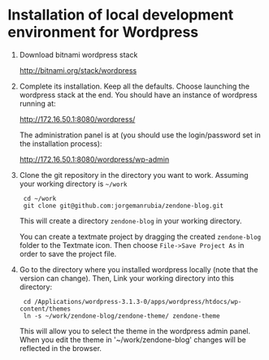 # Installation of local development environment for Wordpress

1. Download bitnami wordpress stack

    http://bitnami.org/stack/wordpress

2. Complete its installation. Keep all the defaults. Choose launching the wordpress stack at the end. You should have an instance of wordpress running at:

    http://172.16.50.1:8080/wordpress/

    The administration panel is at (you should use the login/password set in the installation process):

    http://172.16.50.1:8080/wordpress/wp-admin
    
3. Clone the git repository in the directory you want to work. Assuming your working directory is `~/work`
        
        cd ~/work                                                      
        git clone git@github.com:jorgemanrubia/zendone-blog.git

    This will create a directory `zendone-blog` in your working directory.
    
    You can create a textmate project by dragging the created `zendone-blog` folder to the Textmate icon. Then choose `File->Save Project As` in order to save the project file.
    
4. Go to the directory where you installed wordpress locally (note that the version can change). Then, Link your working directory into this directory:

        cd /Applications/wordpress-3.1.3-0/apps/wordpress/htdocs/wp-content/themes
        ln -s ~/work/zendone-blog/zendone-theme/ zendone-theme

    This will allow you to select the theme in the wordpress admin panel. When you edit the theme in '~/work/zendone-blog' changes will be reflected in the browser.